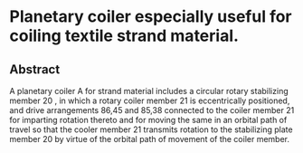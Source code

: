 # Planetary coiler especially useful for coiling textile strand material.

## Abstract
A planetary coiler A for strand material includes a circular rotary stabilizing member 20 , in which a rotary coiler member 21 is eccentrically positioned, and drive arrangements 86,45 and 85,38 connected to the coiler member 21 for imparting rotation thereto and for moving the same in an orbital path of travel so that the cooler member 21 transmits rotation to the stabilizing plate member 20 by virtue of the orbital path of movement of the coiler member.